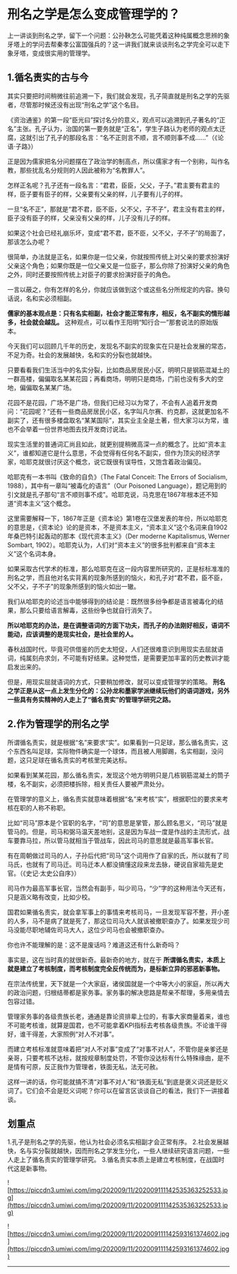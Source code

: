 # 刑名之学是怎么变成管理学的？

上一讲谈到刑名之学，留下一个问题：公孙鞅怎么可能凭着这种纯属概念思辨的象牙塔上的学问去帮秦孝公富国强兵的？这一讲我们就来谈谈刑名之学完全可以走下象牙塔，变成很实用的管理学。

## 1.循名责实的古与今

其实只要把时间稍微往前追溯一下，我们就会发现，孔子简直就是刑名之学的先驱者，尽管那时候还没有出现“刑名之学”这个名目。

《资治通鉴》的第一段“臣光曰”探讨名分的意义，观点可以追溯到孔子著名的“正名”主张。孔子认为，治国的第一要务就是“正名”，学生子路认为老师的观点太迂腐，这就引出了孔子的那段名言：“名不正则言不顺，言不顺则事不成……”（《论语·子路》）

正是因为儒家把名分问题摆在了政治学的制高点，所以儒家才有一个别称，叫作名教，那些扰乱名分规则的人因此被称为“名教罪人”。

怎样正名呢？孔子还有一段名言：“君君，臣臣，父父，子子。”君主要有君主的样，臣子要有臣子的样，父亲要有父亲的样，儿子要有儿子的样。

一旦“名不正”，那就是“君不君，臣不臣，父不父，子不子”，君主没有君主的样，臣子没有臣子的样，父亲没有父亲的样，儿子没有儿子的样。

如果这个社会已经礼崩乐坏，变成“君不君，臣不臣，父不父，子不子”的局面了，那该怎么办呢？

很简单，办法就是正名，如果你是一位父亲，你就按照传统上对父亲的要求扮演好父亲这个角色；如果你既是一位父亲又是一位臣子，那么你除了扮演好父亲的角色之外，同时还要按照传统上对臣子的要求扮演好臣子的角色。

一言以蔽之，你有怎样的名分，你就应该做到这个或这些名分所规定的内容。换句话说，名和实必须相副。

 **儒家的基本观点是：只有名实相副，社会才能正常有序，相反，名不副实的情形越多，社会就会越乱。** 这种观点，可以看作王阳明“知行合一”那套说法的原始版本。

今天我们可以回顾几千年的历史，发现名不副实的现象实在只是社会发展的常态，不足为奇。社会的发展越快，名和实的分裂也就越快。

只要看看我们生活当中的名实分裂，比如商品房居民小区，明明只是钢筋混凝土的一群高楼，偏偏取名某某花园；再看商场，明明只是商场，门前也没有多大的空地，偏偏取名某某广场。

花园不是花园，广场不是广场，但我们已经习以为常了，不会有人追着开发商问：“花园呢？”还有一些商品房居民小区，名字叫凡尔赛、约克郡，这就更加名不副实了，还有很多楼盘取名“某某国际”，其实业主全是土著，但大家习以为常，谁也不会举着一份世界地图去找开发商讨说法。

现实生活里的普通词汇尚且如此，就更别提稍微高深一点的概念了。比如“资本主义”，谁都知道它是什么意思，不会觉得有任何名不副实，但作为顶尖的经济学家，哈耶克就很讨厌这个概念，说它既很有误导性，又饱含着政治偏见。

哈耶克有一本书叫《致命的自负》（The Fatal Conceit: The Errors of Socialism, 1988），其中有一章叫“被毒化的语言”（Our Poisoned Language），题记用到的引文就是孔子那句“言不顺则事不成”。哈耶克说，马克思在1867年根本还不知道“资本主义”这个概念。

这里需要解释一下，1867年正是《资本论》第1卷在汉堡发表的年份，所以哈耶克的意思是，《资本论》论的是资本，不是资本主义，“资本主义”这个名词来自1902年桑巴特引起轰动的那本《现代资本主义》（Der moderne Kapitalismus, Werner Sombart, 1902）。哈耶克认为，人们对“资本主义”的很多批判都来自“资本主义”这个名词本身。

如果采取古代学术的标准，那么哈耶克在这一段内容里所研究的，正是标标准准的刑名之学，而且他对名实背离的现象所感到的恼火，和孔子对“君不君，臣不臣，父不父，子不子”的现象所感到的恼火如出一辙。

我们从哈耶克的论述当中能够得到的结论是：既然很多纷争都是语言被毒化的结果，那么只要给语言解毒，这些纷争也就自行消失了。

 **所以哈耶克的办法，是在调整语词的方面下功夫，而孔子的办法刚好相反，语词不能动，应该调整的是现实社会，是社会里的人。**

春秋战国时代，毕竟可供借鉴的历史太短促，人们还很难意识到用现实去屈就语词，纯属刻舟求剑，不可能有好结果。这种觉悟，是需要更加丰富的历史教训才能启发出来的。

但是，用现实屈就语词的方式，只要稍加修改，就可以变成管理学的策略。 **刑名之学正是从这一点上发生分化的：公孙龙和墨家学派继续玩他们的语词游戏，另外一些具有务实精神的人走上了“循名责实”的管理学研究之路。**

## 2.作为管理学的刑名之学

所谓循名责实，就是根据“名”来要求“实”。如果看到一只足球，那么循名责实，这个东西名叫足球，实际物件确实是一个球体，而且被人用脚踢，名实相副，没问题，这只足球在循名责实的考核里完美达标。

如果看到某某花园，那么循名责实，发现这个地方明明只是几栋钢筋混凝土的筒子楼，名不副实，必须把楼拆除，相关责任人要被严肃处分。

在管理学的意义上，循名责实就意味着根据“名”来考核“实”，根据职位的要求来考核在职的人称不称职。

比如“司马”原本是个官职的名字，“司”的意思是掌管，那么顾名思义，“司马”就是管马的。但是，司马和弼马温天差地别，这是因为车战一度是作战的主流形式，战车要靠马拉，所以管马就相当于管战车，因此司马的意思就是最高军事长官。

有在周朝做过司马的人，子孙后代把“司马”这个词用作了自家的氏，所以就有了司马氏，也就有了司马迁。司马迁本人都没搞懂这段来龙去脉，硬说自家祖先是史官。（《史记·太史公自序》）

司马作为最高军事长官，当然会有副手，叫少司马，“少”字的这种用法今天还有，只是涵义略有改变，比如少校。

国君如果循名责实，就会拿军事上的事情来考核司马，一旦发现军容不整，开小差的人多，马不是病了就是死了，那这位司马大人就该被撤职查办了。如果发现少司马没能尽职地辅佐司马大人，这位少司马也会被撤职查办。

你也许不能理解的是：这不是废话吗？难道这还有什么新奇吗？

事实是，这在当时真的就很新奇。最新奇的地方，就在于 **所谓循名责实，本质上就是建立了考核制度，而考核制度完全反传统而为，是标新立异的邪恶新事物。**

在宗法传统里，天下就是一个大家庭，诸侯国就是一个中等大小的家庭，所以再大的政治问题，归根结蒂都是家务事。家务事的解决思路是帮亲不帮理，多用亲情去包容过错。

管理家务事的各级贵族长老，通通是靠论资排辈上位的，有事大家商量着来，谁也不可能考核谁，就算是国君，也不可能拿着KPI指标去考核各级贵族。不论谁干得好，谁干得差，大家照例“对人不对事”。

而建立考核标准就意味着把“对人不对事”变成了“对事不对人”，不管你是亲爹还是亲哥，只要考核不达标，就按规章制度处罚，不管你没达标有什么特殊缘由，是不是情有可原，反正我作为管理者，铁面无私，法无可赦。

这样一讲的话，你可能就搞不清“对事不对人”和“铁面无私”到底是褒义词还是贬义词了。它们会不会是贬义词呢？你可以在留言区谈谈自己的看法，我们下一讲接着谈。

## 划重点

1.孔子是刑名之学的先驱，他认为社会必须名实相副才会正常有序。
2.社会发展越快，名与实分裂就越快，因而刑名之学发生分化，一些人继续研究语言问题，一些人走上了循名责实的管理学研究。
3.循名责实本质上是建立考核制度，在战国时代这是新事物。

![https://piccdn3.umiwi.com/img/202009/11/202009111142535363252533.jpg](https://piccdn3.umiwi.com/img/202009/11/202009111142535363252533.jpg)

![https://piccdn3.umiwi.com/img/202009/11/202009111142593161374602.jpg](https://piccdn3.umiwi.com/img/202009/11/202009111142593161374602.jpg)

---
